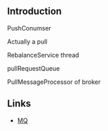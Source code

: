 ## Introduction





PushConumser

Actually a pull





RebalanceService thread

pullRequestQueue





PullMessageProcessor of broker



## Links

- [MQ](/docs/CS/MQ/MQ.md?id=RocketMQ)



